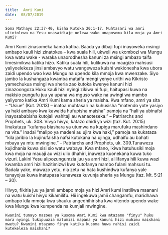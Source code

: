 ```yaml
---
title:  Amri Kumi
date:  08/07/2019
---
```


`Soma Mathayo 22:37-40, kisha Kutoka 20:1-17. Muhtasari wa amri uliotolewa na Yesu unasaidiaje uelewa wako unaposoma kila moja ya Amri Kumi?`

Amri Kumi zinasomeka kama katiba. Baada ya dibaji fupi inayoweka msingi ambapo kauli hizi zinatokea – kwa suala hili, ukweli wa ukombozi wa Mungu kwa watu wake - waraka unaorodhesha kanuni za msingi ambazo taifa limesimikwa katika hizo. Katika suala hili, kulikuwa na maagizo mahsusi yaliyoelekeza jinsi ambavyo watu wangeweza kuishi wakionesha kwa ubora zaidi upendo wao kwa Mungu na upendo kila mmoja kwa mwenzake. Siyo jambo la kushangaza kwamba mataifa mengi yenye urithi wa Kikristo yamechukua msingi wa sheria zao kutoka kwenye kanuni hizi zinazoongoza.Huku kauli hizi nyingi zikiwa ni fupi, haitupasi kuwa na makisio pungufu juu ya upana wa mguso wake na uwingi wa mambo yaliyomo katika Amri Kumi kama sheria ya maisha. Kwa mfano, amri ya sita – “Usiue” (Kut. 20:13) – inatoa muhtasari na kuhusisha “matendo yote yasiyo ya haki ambayo kwa kawaida hufupisha maisha” pamoja na “hali ya ubinafsi inayosababisha kutojali wahitaji au wanaoteseka.” – Patriarchs and Prophets, uk. 308. Vivyo hivyo, katazo dhidi ya wizi (taz. Kut. 20:15) linakataza “kufanya biashara ya utumwa na kupiga marufuku mashindano na vita.” Inadai “malipo ya madeni au ujira kwa haki,” pamoja na kukataza “kila jaribio la kujinufaisha nafsi kutokana na ujinga, udhaifu au bahati mbaya ya mtu mwingine.” – Patriarchs and Prophets, uk. 309.Tunaweza kujidhania kuwa sisi sio watu wabaya. Kwa mfano, ikiwa hatuhusiki moja kwa moja na mauaji au wizi ulio dhahiri, inaweza kuonekana kuwa tuko vizuri. Lakini Yesu alipozungumzia juu ya amri hizi, alilifanya hili kuwa wazi kwamba amri hizi hazitimizwi kwa kutofanya mambo fulani mahsusi tu. Badala yake, mawazo yetu, nia zetu na hata kushindwa kufanya yale tunayojua kuwa inatupasa kunaweza kuvunja sheria ya Mungu (taz. Mt. 5:21 – 30).

Hivyo, fikiria juu ya jamii ambapo moja ya hizi Amri kumi inatiliwa maanani na watu kuishi hivyo kikamilifu. Hii ingekuwa jamii changamfu, maridhawa ambapo kila mmoja kwa shauku angedhihirisha kwa vitendo upendo wake kwa Mungu kwa kumpenda na kumjali mwingine.

`Kwanini tunayo mazoea ya kusoma Amri Kumi kwa mtazamo "finyu" huku mara nyingi tukipuuzia matumizi mapana ya kanuni hizi muhimu maishani mwetu? Kwanini mtazamo finyu katika kusoma huwa rahisi zaidi kutekeleza maishani?`